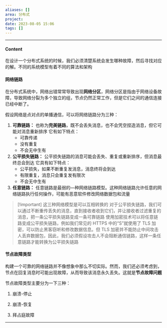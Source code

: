 ```yaml
---
aliases: []
area: 分布式
project: 
date: 2023-08-05 15:06
tags: []
---
```

---
#### Content
在设计一个分布式系统的时候，我们必须清楚系统会发生哪种故障，然后寻找对应的解。不同的系统模型有着不同的算法和架构

#### 网络链路
在分布式系统中，网络出错常常导致出现**网络分区**，网络分区是指由于网络设备故障，导致网络分裂为多个独立的组，节点仍然正常工作，但是它们之间的通信连接已经中断了。

假设网络是点对点的单播通信，可以将网络链路分为三种：
1. **可靠链路：**
    也称为**完美链路**，既不会丢失消息，也不会凭空捏造消息，但它可能对消息重新排序
    它有如下特点：
    - 可靠传递
    - 没有重复
    - 不会无中生有
1. **公平损失链路：**
    公平损失链路的消息可能会丢失、重复或重新排序，但消息最终总会到达
    它具有如下特点：
    - 公平损失，如果不断重复发消息，消息终将会到达
    - 有限重复，消息只会重复发有限次
    - 不会无中生有
1. **任意链路：**
    任意链路是最弱的—种网络链路模型。这种网络链路允许任意的网络链路执行任何操作，可能有恶意软件修改网络数据包和流量

> [!important] 这三种网络模型是可以互相转换的
> 对于公平损失链路，我们可以通过不断重传丢失的消息，直到接收者收到它们，并让接收者过滤重复的消息，把一条公平损失链路变成一条可靠链路
> 使用加密技术可以将任意链路变成公平损失链路，例如我们常见的 HTTPS 中的“S”就使用了 TLS 加密，可以防止黑客窃听和修改数据信息。但 TLS 加密并不能防止中间攻击人丢弃数据包，因此，我们必须假设攻击人不会阻断通信链路，这样一条任意链路才能转换为公平损失链路

#### 节点故障类型
构建一个可靠的网络链路并不像想象中那么不切实际。然而，我们还必须考虑到，节点在回复消息时可能出现故障，从而导致该消息永久丢失。这就是**节点故障问题**

节点故障类型主要分为一下三种：
1. 崩溃-停止
    
1. 崩溃-恢复
2. 拜占庭故障

---
